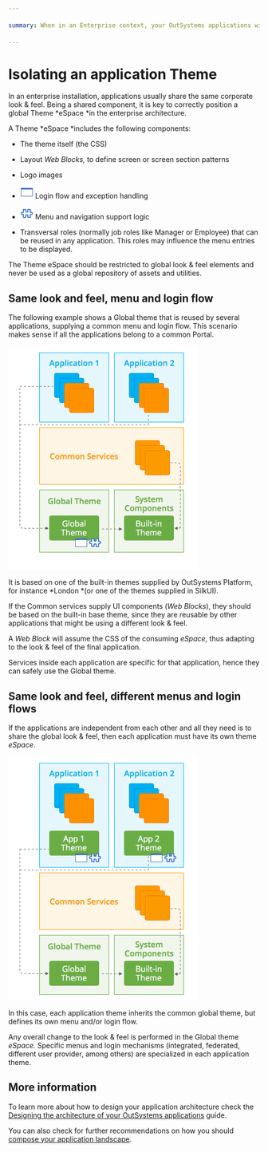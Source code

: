```yaml
---

summary: When in an Enterprise context, your OutSystems applications will most likely share visual elements such as common look & feel, menus and login flows.

---
```


# Isolating an application Theme

In an enterprise installation, applications usually share the same corporate look & feel. Being a shared component, it is key to correctly position a global Theme *eSpace *in the enterprise architecture.

A Theme *eSpace *includes the following components:

* The theme itself (the CSS)

* Layout *Web Blocks,* to define screen or screen section patterns

* Logo images

* ![](images/isolating-app-theme_0.png) Login flow and exception handling

* ![](images/isolating-app-theme_1.png) Menu and navigation support logic

* Transversal roles (normally job roles like Manager or Employee) that can be reused in any application. This roles may influence the menu entries to be displayed.

<div class="warning" markdown="1">
The Theme eSpace should be restricted to global look & feel elements and never be used as a global repository of assets and utilities. 
</div>

## Same look and feel, menu and login flow 

The following example shows a Global theme that is reused by several applications, supplying a common menu and login flow. This scenario makes sense if all the applications belong to a common Portal.

![ ](images/isolating-app-theme_2.png)

It is based on one of the built-in themes supplied by OutSystems Platform, for instance *London *(or one of the themes supplied in SilkUI).

If the Common services supply UI components (*Web Blocks*), they should be based on the built-in base theme, since they are reusable by other applications that might be using a different look & feel. 

A *Web Block* will assume the CSS of the consuming *eSpace*, thus adapting to the look & feel of the final application.

Services inside each application are specific for that application, hence they can safely use the Global theme.

## Same look and feel, different menus and login flows

If the applications are independent from each other and all they need is to share the global look & feel, then each application must have its own theme *eSpace*.

![ ](images/isolating-app-theme_3.png)

In this case, each application theme inherits the common global theme, but defines its own menu and/or login flow.

Any overall change to the look & feel is performed in the Global theme *eSpace.* Specific menus and login mechanisms (integrated, federated, different user provider, among others) are specialized in each application theme.

## More information

To learn more about how to design your application architecture check the [Designing the architecture of your OutSystems applications](https://success.outsystems.com/Support/Enterprise_Customers/Maintenance_and_Operations/Designing_the_architecture_of_your_OutSystems_applications) guide.

You can also check for further recommendations on how you should [compose your application landscape](https://success.outsystems.com/Support/Enterprise_Customers/Maintenance_and_Operations/Designing_the_architecture_of_your_OutSystems_applications/Application_composition).

